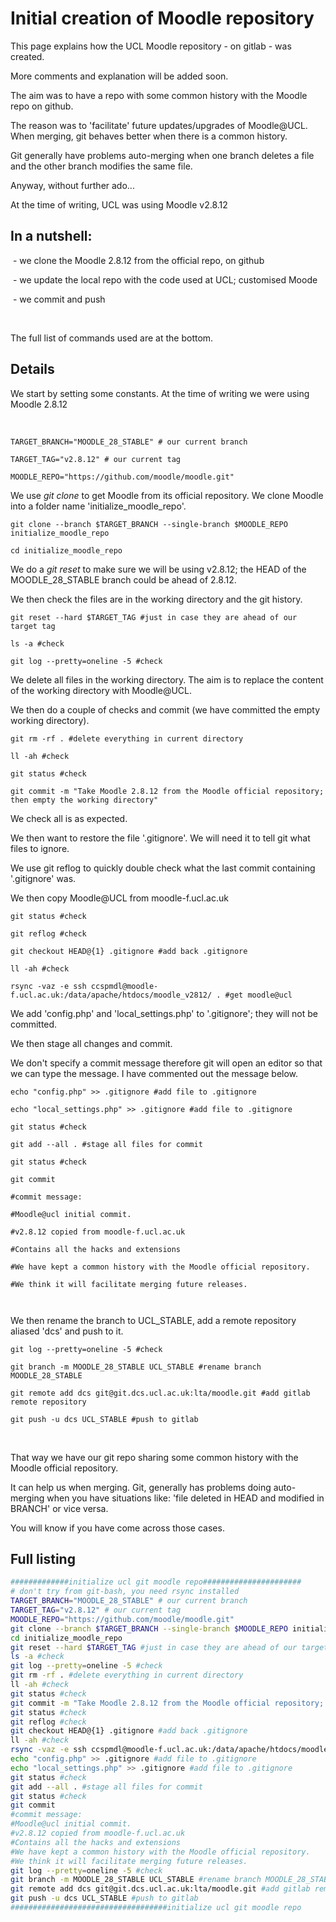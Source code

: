 # Initial creation of Moodle repository

This page explains how the UCL Moodle repository - on gitlab - was created.

More comments and explanation will be added soon.

The aim was to have a repo with some common history with the Moodle repo on github.

The reason was to 'facilitate' future updates/upgrades of Moodle@UCL. When merging, git behaves better when there is a common history.

Git generally have problems auto-merging when one branch deletes a file and the other branch modifies the same file.

Anyway, without further ado...

At the time of writing, UCL was using Moodle v2.8.12

## In a nutshell:

 - we clone the Moodle 2.8.12 from the official repo, on github

 - we update the local repo with the code used at UCL; customised Moode

 - we commit and push

 

The full list of commands used are at the bottom.

## Details

We start by setting some constants. At the time of writing we were using Moodle 2.8.12

 

    TARGET_BRANCH="MOODLE_28_STABLE" # our current branch

    TARGET_TAG="v2.8.12" # our current tag

    MOODLE_REPO="https://github.com/moodle/moodle.git"

We use *git clone* to get Moodle from its official repository. We clone Moodle into a folder name 'initialize\_moodle\_repo'.

    git clone --branch $TARGET_BRANCH --single-branch $MOODLE_REPO initialize_moodle_repo 

    cd initialize_moodle_repo

We do a *git reset* to make sure we will be using v2.8.12; the HEAD of the MOODLE\_28\_STABLE branch could be ahead of 2.8.12.

We then check the files are in the working directory and the git history.

    git reset --hard $TARGET_TAG #just in case they are ahead of our target tag 

    ls -a #check 

    git log --pretty=oneline -5 #check

We delete all files in the working directory. The aim is to replace the content of the working directory with Moodle@UCL.

We then do a couple of checks and commit (we have committed the empty working directory).

    git rm -rf . #delete everything in current directory 

    ll -ah #check 

    git status #check 

    git commit -m "Take Moodle 2.8.12 from the Moodle official repository; then empty the working directory"

We check all is as expected.

We then want to restore the file '.gitignore'. We will need it to tell git what files to ignore.

We use git reflog to quickly double check what the last commit containing '.gitignore' was.

We then copy Moodle@UCL from moodle-f.ucl.ac.uk

    git status #check 

    git reflog #check 

    git checkout HEAD@{1} .gitignore #add back .gitignore 

    ll -ah #check 

    rsync -vaz -e ssh ccspmdl@moodle-f.ucl.ac.uk:/data/apache/htdocs/moodle_v2812/ . #get moodle@ucl

We add 'config.php' and 'local\_settings.php' to '.gitignore'; they will not be committed.

We then stage all changes and commit.

We don't specify a commit message therefore git will open an editor so that we can type the message. I have commented out the message below.

    echo "config.php" >> .gitignore #add file to .gitignore 

    echo "local_settings.php" >> .gitignore #add file to .gitignore 

    git status #check 

    git add --all . #stage all files for commit 

    git status #check 

    git commit 

    #commit message: 

    #Moodle@ucl initial commit. 

    #v2.8.12 copied from moodle-f.ucl.ac.uk 

    #Contains all the hacks and extensions 

    #We have kept a common history with the Moodle official repository. 

    #We think it will facilitate merging future releases.

     

We then rename the branch to UCL\_STABLE, add a remote repository aliased 'dcs' and push to it.

    git log --pretty=oneline -5 #check 

    git branch -m MOODLE_28_STABLE UCL_STABLE #rename branch MOODLE_28_STABLE 

    git remote add dcs git@git.dcs.ucl.ac.uk:lta/moodle.git #add gitlab remote repository 

    git push -u dcs UCL_STABLE #push to gitlab 

 

That way we have our git repo sharing some common history with the Moodle official repository.

It can help us when merging. Git, generally has problems doing auto-merging when you have situations like: 'file deleted in HEAD and modified in BRANCH' or vice versa.

You will know if you have come across those cases.

## Full listing

``` bash
#############initialize ucl git moodle repo######################
# don't try from git-bash, you need rsync installed
TARGET_BRANCH="MOODLE_28_STABLE" # our current branch
TARGET_TAG="v2.8.12" # our current tag
MOODLE_REPO="https://github.com/moodle/moodle.git"
git clone --branch $TARGET_BRANCH --single-branch $MOODLE_REPO initialize_moodle_repo
cd initialize_moodle_repo
git reset --hard $TARGET_TAG #just in case they are ahead of our target tag
ls -a #check
git log --pretty=oneline -5 #check
git rm -rf . #delete everything in current directory
ll -ah #check
git status #check
git commit -m "Take Moodle 2.8.12 from the Moodle official repository; then empty the working directory"
git status #check
git reflog #check
git checkout HEAD@{1} .gitignore #add back .gitignore
ll -ah #check
rsync -vaz -e ssh ccspmdl@moodle-f.ucl.ac.uk:/data/apache/htdocs/moodle_v2812/ . #get moodle@ucl
echo "config.php" >> .gitignore #add file to .gitignore
echo "local_settings.php" >> .gitignore #add file to .gitignore
git status #check
git add --all . #stage all files for commit
git status #check
git commit 
#commit message:
#Moodle@ucl initial commit. 
#v2.8.12 copied from moodle-f.ucl.ac.uk
#Contains all the hacks and extensions
#We have kept a common history with the Moodle official repository.
#We think it will facilitate merging future releases.
git log --pretty=oneline -5 #check
git branch -m MOODLE_28_STABLE UCL_STABLE #rename branch MOODLE_28_STABLE
git remote add dcs git@git.dcs.ucl.ac.uk:lta/moodle.git #add gitlab remote repository
git push -u dcs UCL_STABLE #push to gitlab 
###################################initialize ucl git moodle repo
```
